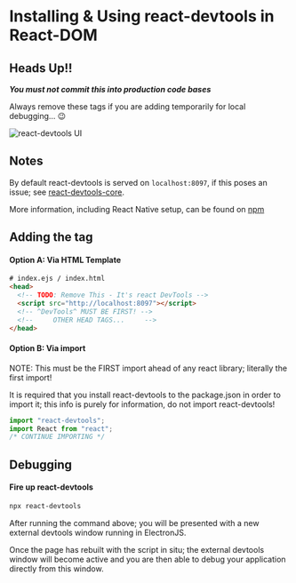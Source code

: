 # Installing & Using react-devtools in React-DOM

## Heads Up!!

**_You must not commit this into production code bases_**

Always remove these tags if you are adding temporarily for local debugging... 😉

![react-devtools UI](https://user-images.githubusercontent.com/29597/63811956-bdd9b580-c8dd-11e9-8962-c568e475c425.png)

## Notes


By default react-devtools is served on `localhost:8097`, if this poses an issue; see [react-devtools-core][1].

More information, including React Native setup, can be found on [npm][2]

## Adding the tag

#### Option A: Via HTML Template

```html
# index.ejs / index.html
<head>
  <!-- TODO: Remove This - It's react DevTools -->
  <script src="http://localhost:8097"></script>
  <!-- ^DevTools^ MUST BE FIRST! -->
  <!--     OTHER HEAD TAGS...     -->
</head>
```

#### Option B: Via import

NOTE: This must be the FIRST import ahead of any react library; literally the first import!

It is required that you install react-devtools to the package.json in order to import it; this info is purely for information, do not import react-devtools!

```javascript
import "react-devtools";
import React from "react";
/* CONTINUE IMPORTING */
```

## Debugging

#### Fire up react-devtools

```bash
npx react-devtools
```

After running the command above; you will be presented with a new external devtools window running in ElectronJS.

Once the page has rebuilt with the script in situ; the external devtools window will become active and you are then able to debug your application directly from this window.

[1]: https://www.npmjs.com/package/react-devtools-core
[2]: https://www.npmjs.com/package/react-devtools
